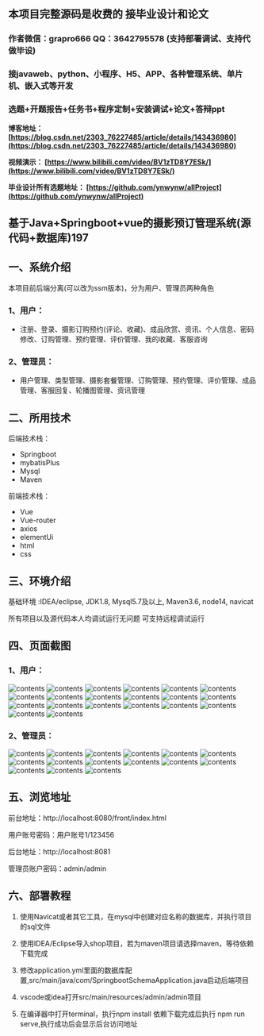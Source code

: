 ## 本项目完整源码是收费的  接毕业设计和论文

### 作者微信：grapro666 QQ：3642795578 (支持部署调试、支持代做毕设)

### 接javaweb、python、小程序、H5、APP、各种管理系统、单片机、嵌入式等开发

### 选题+开题报告+任务书+程序定制+安装调试+论文+答辩ppt

**博客地址：
[https://blog.csdn.net/2303_76227485/article/details/143436980](https://blog.csdn.net/2303_76227485/article/details/143436980)**

**视频演示：
[https://www.bilibili.com/video/BV1zTD8Y7ESk/](https://www.bilibili.com/video/BV1zTD8Y7ESk/)**

**毕业设计所有选题地址：
[https://github.com/ynwynw/allProject](https://github.com/ynwynw/allProject)**

## 基于Java+Springboot+vue的摄影预订管理系统(源代码+数据库)197

## 一、系统介绍
本项目前后端分离(可以改为ssm版本)，分为用户、管理员两种角色
### 1、用户：
- 注册、登录、摄影订购预约(评论、收藏)、成品欣赏、资讯、个人信息、密码修改、订购管理、预约管理、评价管理、我的收藏、客服咨询
### 2、管理员：
- 用户管理、类型管理、摄影套餐管理、订购管理、预约管理、评价管理、成品管理、客服回复、轮播图管理、资讯管理

## 二、所用技术

后端技术栈：

- Springboot
- mybatisPlus
- Mysql
- Maven

前端技术栈：

- Vue
- Vue-router
- axios
- elementUi
- html
- css

## 三、环境介绍

基础环境 :IDEA/eclipse, JDK1.8, Mysql5.7及以上, Maven3.6, node14, navicat

所有项目以及源代码本人均调试运行无问题 可支持远程调试运行

## 四、页面截图
### 1、用户：
![contents](./picture/picture1.png)
![contents](./picture/picture2.png)
![contents](./picture/picture3.png)
![contents](./picture/picture4.png)
![contents](./picture/picture5.png)
![contents](./picture/picture6.png)
![contents](./picture/picture7.png)
![contents](./picture/picture8.png)
![contents](./picture/picture9.png)
![contents](./picture/picture10.png)
![contents](./picture/picture11.png)
![contents](./picture/picture12.png)
![contents](./picture/picture13.png)
![contents](./picture/picture30.png)
![contents](./picture/picture14.png)
![contents](./picture/picture15.png)
![contents](./picture/picture16.png)
![contents](./picture/picture17.png)
![contents](./picture/picture18.png)
![contents](./picture/picture33.png)

### 2、管理员：
![contents](./picture/picture19.png)
![contents](./picture/picture20.png)
![contents](./picture/picture21.png)
![contents](./picture/picture22.png)
![contents](./picture/picture23.png)
![contents](./picture/picture24.png)
![contents](./picture/picture25.png)
![contents](./picture/picture26.png)
![contents](./picture/picture27.png)
![contents](./picture/picture28.png)
![contents](./picture/picture29.png)
![contents](./picture/picture30.png)
![contents](./picture/picture31.png)
![contents](./picture/picture32.png)
![contents](./picture/picture34.png)
## 五、浏览地址

前台地址：http://localhost:8080/front/index.html

用户账号密码：用户账号1/123456

后台地址：http://localhost:8081

管理员账户密码：admin/admin


## 六、部署教程
1. 使用Navicat或者其它工具，在mysql中创建对应名称的数据库，并执行项目的sql文件

2. 使用IDEA/Eclipse导入shop项目，若为maven项目请选择maven，等待依赖下载完成

3. 修改application.yml里面的数据库配置,src/main/java/com/SpringbootSchemaApplication.java启动后端项目

4. vscode或idea打开src/main/resources/admin/admin项目

5. 在编译器中打开terminal，执行npm install 依赖下载完成后执行 npm run serve,执行成功后会显示后台访问地址

